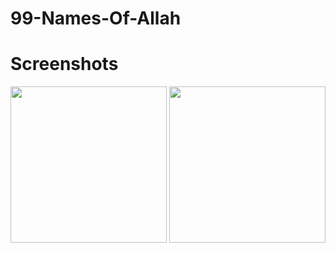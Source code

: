 # 99-Names-Of-Allah
# Screenshots
<img src="https://i.imgur.com/tQVoiGQ.png" width="250" /> <img src="https://i.imgur.com/Q2hIwDx.png" width="250" />
